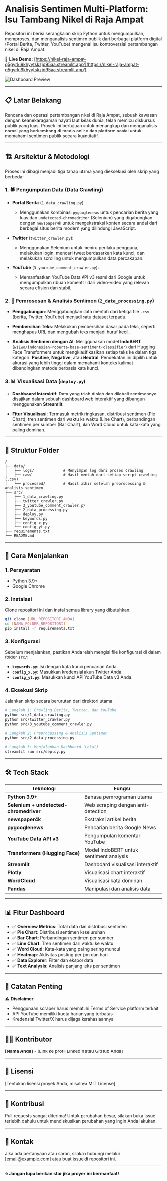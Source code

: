 # Analisis Sentimen Multi-Platform: Isu Tambang Nikel di Raja Ampat

Repositori ini berisi serangkaian skrip Python untuk mengumpulkan, memproses, dan menganalisis sentimen publik dari berbagai platform digital (Portal Berita, Twitter, YouTube) mengenai isu kontroversial pertambangan nikel di Raja Ampat.

🔗 **Live Demo:** [https://nikel-raja-ampat-q5gyrkl9khyytskzjd95aa.streamlit.app/](https://nikel-raja-ampat-q5gyrkl9khyytskzjd95aa.streamlit.app/)

![Dashboard Preview](https://github.com/user-attachments/assets/5c4fb1c5-50d9-45f8-9eb9-ec8033d49b41)

---

## 📋 Latar Belakang

Rencana dan operasi pertambangan nikel di Raja Ampat, sebuah kawasan dengan keanekaragaman hayati laut kelas dunia, telah memicu diskursus publik yang luas. Proyek ini bertujuan untuk menangkap dan menganalisis narasi yang berkembang di media online dan platform sosial untuk memahami sentimen publik secara kuantitatif.

---

## 🏗️ Arsitektur & Metodologi

Proses ini dibagi menjadi tiga tahap utama yang dieksekusi oleh skrip yang berbeda:

### 1. 🕷️ Pengumpulan Data (Data Crawling)

- **Portal Berita** (`1_data_crawling.py`): 
  - Menggunakan kombinasi `pygooglenews` untuk pencarian berita yang luas dan `undetected-chromedriver` (Selenium) yang digabungkan dengan `newspaper4k` untuk mengekstraksi konten secara andal dari berbagai situs berita modern yang dilindungi JavaScript.

- **Twitter** (`twitter_crawler.py`): 
  - Menggunakan Selenium untuk meniru perilaku pengguna, melakukan login, mencari tweet berdasarkan kata kunci, dan melakukan scrolling untuk mengumpulkan data percakapan.

- **YouTube** (`3_youtube_comment_crawler.py`): 
  - Memanfaatkan YouTube Data API v3 resmi dari Google untuk mengumpulkan ribuan komentar dari video-video yang relevan secara efisien dan stabil.

### 2. 🧹 Pemrosesan & Analisis Sentimen (`2_data_processing.py`)

- **Penggabungan**: Menggabungkan data mentah dari ketiga file `.csv` (berita, Twitter, YouTube) menjadi satu dataset terpadu.

- **Pembersihan Teks**: Melakukan pembersihan dasar pada teks, seperti menghapus URL dan mengubah teks menjadi huruf kecil.

- **Analisis Sentimen dengan AI**: Menggunakan model **IndoBERT** (`w11wo/indonesian-roberta-base-sentiment-classifier`) dari Hugging Face Transformers untuk mengklasifikasikan setiap teks ke dalam tiga kategori: **Positive**, **Negative**, atau **Neutral**. Pendekatan ini dipilih untuk akurasi yang lebih tinggi dalam memahami konteks kalimat dibandingkan metode berbasis kata kunci.

### 3. 📊 Visualisasi Data (`deploy.py`)

- **Dashboard Interaktif**: Data yang telah diolah dan dilabeli sentimennya disajikan dalam sebuah dashboard web interaktif yang dibangun menggunakan **Streamlit**.

- **Fitur Visualisasi**: Termasuk metrik ringkasan, distribusi sentimen (Pie Chart), tren sentimen dari waktu ke waktu (Line Chart), perbandingan sentimen per sumber (Bar Chart), dan Word Cloud untuk kata-kata yang paling dominan.

---

## 📁 Struktur Folder

```
/
├── data/
│   ├── logs/             # Menyimpan log dari proses crawling
│   ├── raw/              # Hasil mentah dari setiap script crawling (.csv)
│   └── processed/        # Hasil akhir setelah preprocessing & analisis sentimen
├── src/
│   ├── 1_data_crawling.py
│   ├── twitter_crawler.py
│   ├── 3_youtube_comment_crawler.py
│   ├── 2_data_processing.py
│   ├── deploy.py
│   ├── keywords.py
│   ├── config_x.py
│   └── config_yt.py
├── requirements.txt
└── README.md
```

---

## 🚀 Cara Menjalankan

### 1. Persyaratan

- Python 3.9+
- Google Chrome

### 2. Instalasi

Clone repositori ini dan instal semua library yang dibutuhkan.

```bash
git clone [URL_REPOSITORI_ANDA]
cd [NAMA_FOLDER_REPOSITORI]
pip install -r requirements.txt
```

### 3. Konfigurasi

Sebelum menjalankan, pastikan Anda telah mengisi file konfigurasi di dalam folder `src/`:

- **`keywords.py`**: Isi dengan kata kunci pencarian Anda.
- **`config_x.py`**: Masukkan kredensial akun Twitter Anda.
- **`config_yt.py`**: Masukkan kunci API YouTube Data v3 Anda.

### 4. Eksekusi Skrip

Jalankan skrip secara berurutan dari direktori utama.

```bash
# Langkah 1: Crawling Berita, Twitter, dan YouTube
python src/1_data_crawling.py
python src/twitter_crawler.py
python src/3_youtube_comment_crawler.py

# Langkah 2: Preprocessing & Analisis Sentimen
python src/2_data_processing.py

# Langkah 3: Menjalankan Dashboard (Lokal)
streamlit run src/deploy.py
```

---

## 🛠️ Tech Stack

| Teknologi | Fungsi |
|-----------|--------|
| **Python 3.9+** | Bahasa pemrograman utama |
| **Selenium + undetected-chromedriver** | Web scraping dengan anti-detection |
| **newspaper4k** | Ekstraksi artikel berita |
| **pygooglenews** | Pencarian berita Google News |
| **YouTube Data API v3** | Pengumpulan komentar YouTube |
| **Transformers (Hugging Face)** | Model IndoBERT untuk sentiment analysis |
| **Streamlit** | Dashboard visualisasi interaktif |
| **Plotly** | Visualisasi chart interaktif |
| **WordCloud** | Visualisasi kata dominan |
| **Pandas** | Manipulasi dan analisis data |

---

## 📊 Fitur Dashboard

- ✅ **Overview Metrics**: Total data dan distribusi sentimen
- ✅ **Pie Chart**: Distribusi sentimen keseluruhan
- ✅ **Bar Chart**: Perbandingan sentimen per sumber
- ✅ **Line Chart**: Tren sentimen dari waktu ke waktu
- ✅ **Word Cloud**: Kata-kata yang paling sering muncul
- ✅ **Heatmap**: Aktivitas posting per jam dan hari
- ✅ **Data Explorer**: Filter dan ekspor data
- ✅ **Text Analysis**: Analisis panjang teks per sentimen

---

## 📝 Catatan Penting

⚠️ **Disclaimer**: 
- Penggunaan scraper harus mematuhi Terms of Service platform terkait
- API YouTube memiliki kuota harian yang terbatas
- Kredensial Twitter/X harus dijaga kerahasiaannya

---

## 👨‍💻 Kontributor

**[Nama Anda]** - [Link ke profil LinkedIn atau GitHub Anda]

---

## 📄 Lisensi

[Tentukan lisensi proyek Anda, misalnya MIT License]

---

## 🤝 Kontribusi

Pull requests sangat diterima! Untuk perubahan besar, silakan buka issue terlebih dahulu untuk mendiskusikan perubahan yang ingin Anda lakukan.

---

## 📧 Kontak

Jika ada pertanyaan atau saran, silakan hubungi melalui [email@example.com] atau buat issue di repositori ini.

---

**⭐ Jangan lupa berikan star jika proyek ini bermanfaat!**
